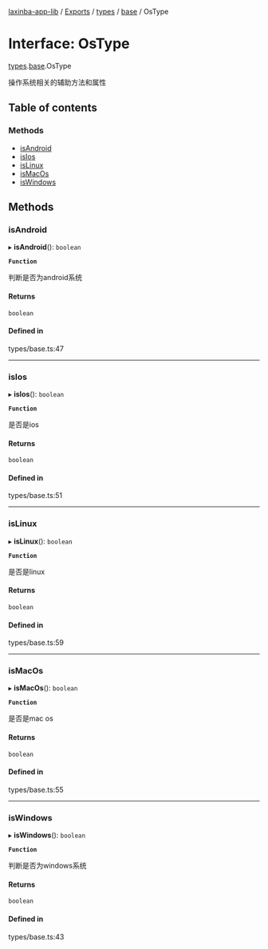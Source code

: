 [laxinba-app-lib](../README.md) / [Exports](../modules.md) / [types](../modules/types.md) / [base](../modules/types.base.md) / OsType

# Interface: OsType

[types](../modules/types.md).[base](../modules/types.base.md).OsType

操作系统相关的辅助方法和属性

## Table of contents

### Methods

- [isAndroid](types.base.OsType.md#isandroid)
- [isIos](types.base.OsType.md#isios)
- [isLinux](types.base.OsType.md#islinux)
- [isMacOs](types.base.OsType.md#ismacos)
- [isWindows](types.base.OsType.md#iswindows)

## Methods

### isAndroid

▸ **isAndroid**(): `boolean`

**`Function`**

判断是否为android系统

#### Returns

`boolean`

#### Defined in

types/base.ts:47

___

### isIos

▸ **isIos**(): `boolean`

**`Function`**

是否是ios

#### Returns

`boolean`

#### Defined in

types/base.ts:51

___

### isLinux

▸ **isLinux**(): `boolean`

**`Function`**

是否是linux

#### Returns

`boolean`

#### Defined in

types/base.ts:59

___

### isMacOs

▸ **isMacOs**(): `boolean`

**`Function`**

是否是mac os

#### Returns

`boolean`

#### Defined in

types/base.ts:55

___

### isWindows

▸ **isWindows**(): `boolean`

**`Function`**

判断是否为windows系统

#### Returns

`boolean`

#### Defined in

types/base.ts:43
